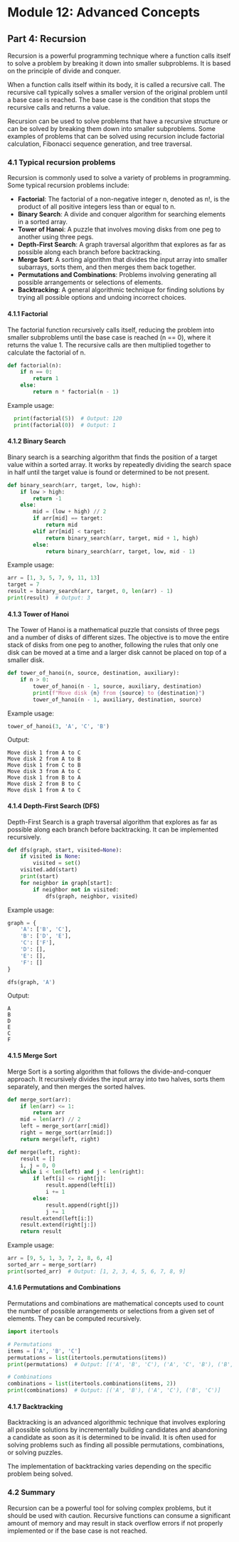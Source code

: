 # Module 12: Advanced Concepts

## Part 4: Recursion

Recursion is a powerful programming technique where a function calls itself to solve a problem by breaking it down into smaller subproblems.
It is based on the principle of divide and conquer.

When a function calls itself within its body, it is called a recursive call. The recursive call typically solves a smaller version of the 
original problem until a base case is reached. The base case is the condition that stops the recursive calls and returns a value.

Recursion can be used to solve problems that have a recursive structure or can be solved by breaking them down into smaller subproblems. 
Some examples of problems that can be solved using recursion include factorial calculation, Fibonacci sequence generation, and tree traversal.

### 4.1 Typical recursion problems 

Recursion is commonly used to solve a variety of problems in programming. Some typical recursion problems include:

- **Factorial**: The factorial of a non-negative integer n, denoted as n!, is the product of all positive integers less than or equal to n.
- **Binary Search**: A divide and conquer algorithm for searching elements in a sorted array.
- **Tower of Hanoi**: A puzzle that involves moving disks from one peg to another using three pegs.
- **Depth-First Search**: A graph traversal algorithm that explores as far as possible along each branch before backtracking.
- **Merge Sort**: A sorting algorithm that divides the input array into smaller subarrays, sorts them, and then merges them back together.
- **Permutations and Combinations**: Problems involving generating all possible arrangements or selections of elements.
- **Backtracking**: A general algorithmic technique for finding solutions by trying all possible options and undoing incorrect choices.


#### 4.1.1 Factorial

The factorial function recursively calls itself, reducing the problem into smaller subproblems until the base case is reached (n == 0),
where it returns the value 1. The recursive calls are then multiplied together to calculate the factorial of n.

```python
def factorial(n):
    if n == 0:
        return 1
    else:
        return n * factorial(n - 1)
```

Example usage:
  
```python
  print(factorial(5))  # Output: 120
  print(factorial(0))  # Output: 1
```

#### 4.1.2 Binary Search

Binary search is a searching algorithm that finds the position of a target value within a sorted array. It works by repeatedly 
dividing the search space in half until the target value is found or determined to be not present.

```python
def binary_search(arr, target, low, high):
    if low > high:
        return -1
    else:
        mid = (low + high) // 2
        if arr[mid] == target:
            return mid
        elif arr[mid] < target:
            return binary_search(arr, target, mid + 1, high)
        else:
            return binary_search(arr, target, low, mid - 1)
```

Example usage:

```python
arr = [1, 3, 5, 7, 9, 11, 13]
target = 7
result = binary_search(arr, target, 0, len(arr) - 1)
print(result)  # Output: 3
```

#### 4.1.3 Tower of Hanoi

The Tower of Hanoi is a mathematical puzzle that consists of three pegs and a number of disks of different sizes. The objective is to move 
the entire stack of disks from one peg to another, following the rules that only one disk can be moved at a time and a larger disk 
cannot be placed on top of a smaller disk.

```python
def tower_of_hanoi(n, source, destination, auxiliary):
    if n > 0:
        tower_of_hanoi(n - 1, source, auxiliary, destination)
        print(f"Move disk {n} from {source} to {destination}")
        tower_of_hanoi(n - 1, auxiliary, destination, source)
```

Example usage:

```python
tower_of_hanoi(3, 'A', 'C', 'B')
```
Output:
```
Move disk 1 from A to C
Move disk 2 from A to B
Move disk 1 from C to B
Move disk 3 from A to C
Move disk 1 from B to A
Move disk 2 from B to C
Move disk 1 from A to C
```

#### 4.1.4 Depth-First Search (DFS)

Depth-First Search is a graph traversal algorithm that explores as far as possible along each branch before backtracking. It can be implemented recursively.

```python
def dfs(graph, start, visited=None):
    if visited is None:
        visited = set()
    visited.add(start)
    print(start)
    for neighbor in graph[start]:
        if neighbor not in visited:
            dfs(graph, neighbor, visited)
```

Example usage:

```python
graph = {
    'A': ['B', 'C'],
    'B': ['D', 'E'],
    'C': ['F'],
    'D': [],
    'E': [],
    'F': []
}

dfs(graph, 'A')
```

Output:
```
A
B
D
E
C
F
```

#### 4.1.5 Merge Sort

Merge Sort is a sorting algorithm that follows the divide-and-conquer approach. It recursively divides the input array into two halves, 
sorts them separately, and then merges the sorted halves.

```python
def merge_sort(arr):
    if len(arr) <= 1:
        return arr
    mid = len(arr) // 2
    left = merge_sort(arr[:mid])
    right = merge_sort(arr[mid:])
    return merge(left, right)

def merge(left, right):
    result = []
    i, j = 0, 0
    while i < len(left) and j < len(right):
        if left[i] <= right[j]:
            result.append(left[i])
            i += 1
        else:
            result.append(right[j])
            j += 1
    result.extend(left[i:])
    result.extend(right[j:])
    return result
```

Example usage:

```python
arr = [9, 5, 1, 3, 7, 2, 8, 6, 4]
sorted_arr = merge_sort(arr)
print(sorted_arr)  # Output: [1, 2, 3, 4, 5, 6, 7, 8, 9]
```

#### 4.1.6 Permutations and Combinations

Permutations and combinations are mathematical concepts used to count the number of possible arrangements or selections from a given set of elements.
They can be computed recursively.

```python
import itertools

# Permutations
items = ['A', 'B', 'C']
permutations = list(itertools.permutations(items))
print(permutations)  # Output: [('A', 'B', 'C'), ('A', 'C', 'B'), ('B', 'A', 'C'), ('B', 'C', 'A'), ('C', 'A', 'B'), ('C', 'B', 'A')]

# Combinations
combinations = list(itertools.combinations(items, 2))
print(combinations)  # Output: [('A', 'B'), ('A', 'C'), ('B', 'C')]
```

#### 4.1.7 Backtracking

Backtracking is an advanced algorithmic technique that involves exploring all possible solutions by incrementally building candidates and abandoning a candidate
as soon as it is determined to be invalid. It is often used for solving problems such as finding all possible permutations, combinations, or solving puzzles.

The implementation of backtracking varies depending on the specific problem being solved.

### 4.2 Summary 

Recursion can be a powerful tool for solving complex problems, but it should be used with caution. Recursive functions can consume
a significant amount of memory and may result in stack overflow errors if not properly implemented or if the base case is not reached.